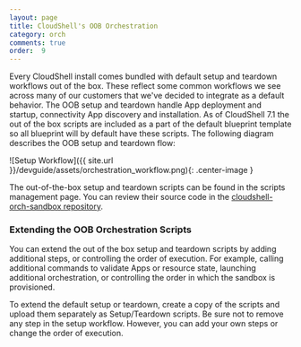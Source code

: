 ```yaml
---
layout: page
title: CloudShell's OOB Orchestration
category: orch
comments: true
order:  9
---
```

Every CloudShell install comes bundled with default setup and teardown workflows out of the box. These reflect
some common workflows we see across many of our customers that we've decided to integrate as a default behavior.
The OOB setup and teardown handle App deployment and startup, connectivity App discovery and installation.
As of CloudShell 7.1 the out of the box scripts are included as a part of the default blueprint template so all
blueprint will by default have these scripts.
The following diagram describes the OOB setup and teardown flow:

![Setup Workflow]({{ site.url }}/devguide/assets/orchestration_workflow.png){: .center-image }

The out-of-the-box setup and teardown scripts can be found in the scripts management page.
You can review their source code in the
[cloudshell-orch-sandbox repository](https://github.com/QualiSystems/cloudshell-orch-sandbox/tree/develop/sandbox_scripts).

### Extending the OOB Orchestration Scripts

You can extend the out of the box setup and teardown scripts by adding additional steps, or controlling the order
of execution. For example, calling additional commands to validate Apps or resource state, launching additional orchestration,
or controlling the order in which the sandbox is provisioned.

To extend the default setup or teardown, create a copy of the scripts and upload them separately as Setup/Teardown scripts.
Be sure not to remove any step in the setup workflow. However, you can add your own steps or change the order of execution.
